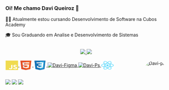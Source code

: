 ### Oi! Me chamo Davi Queiroz 🖖

<p>👨‍🎓 Atualmente estou cursando Desenvolvimento de Software na Cubos Academy</p>
<p>🎓 Sou Graduando em Analise e Desenvolvimento de Sistemas</p>

##
<div class="ui" align="center" >
  <a href="https://github.com/daviqueiroz21">
  <img height="150em" src="https://github-readme-stats.vercel.app/api?username=daviqueiroz21&show_icons=true&theme=dark&include_all_commits=true&count_private=true"/>
  </b>
  <img height="150em" src="https://github-readme-stats.vercel.app/api/top-langs/?username=daviqueiroz21&layout=compact&langs_count=7&theme=dark"/>
</div>
<div style="display: inline_block"  align="left" ><br>
  <img align="center" alt="Davi-Js" height="30" width="40" src="https://raw.githubusercontent.com/devicons/devicon/master/icons/javascript/javascript-plain.svg">
  <img align="center" alt="Davi-HTML" height="30" width="40" src="https://raw.githubusercontent.com/devicons/devicon/master/icons/html5/html5-original.svg">
  <img align="center" alt="Davi-CSS" height="30" width="40" src="https://raw.githubusercontent.com/devicons/devicon/master/icons/css3/css3-original.svg">
  <img align="right" alt="Davi-pic" height="150" style="border-radius:100px;" src="https://i.ibb.co/YPrt8HL/business-3d-young-black-man-jumping-1.png?width=676&height=676">
   <img align="center" alt="Davi-Figma" height="30" width="40" src="https://cdn.jsdelivr.net/gh/devicons/devicon/icons/figma/figma-original.svg">
   <img align="center" alt="Davi-Ps" height="30" width="40" src="https://cdn.jsdelivr.net/gh/devicons/devicon/icons/photoshop/photoshop-plain.svg">
    <img align="center" alt="Davi-React" height="30" width="40" src="https://raw.githubusercontent.com/devicons/devicon/master/icons/react/react-original.svg">
 
</div>
  
  ##
 
<div> 
  <a href = "mailto:davisilvaqueiroz@outlook.com.com" ><img src="https://img.shields.io/badge/-Outlook-%23333?style=for-the-badge&logo=gmail&logoColor=white" target="_blank"></a>
  <a href="https://www.linkedin.com/in/davi-queiroz-611981120/" target="_blank"><img src="https://img.shields.io/badge/-LinkedIn-%230077B5?style=for-the-badge&logo=linkedin&logoColor=white" target="_blank"></a>
 <a href="https://www.instagram.com/bolludo_x/" target="_blank"><img src="https://img.shields.io/badge/-Instagram-%23E4405F?style=for-the-badge&logo=instagram&logoColor=white" target="_blank"></a>
   
</div>
